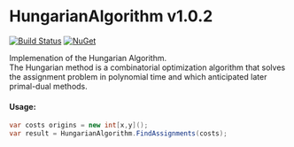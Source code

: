 # HungarianAlgorithm v1.0.2
[![Build Status](https://travis-ci.org/vivet/HungarianAlgorithm.svg?branch=master)](https://travis-ci.org/vivet/HungarianAlgorithm)
[![NuGet](https://img.shields.io/nuget/dt/HungarianAlgorithm.svg)](https://www.nuget.org/packages/HungarianAlgorithm/)

Implemenation of the Hungarian Algorithm.  
The Hungarian method is a combinatorial optimization algorithm that solves the assignment problem in polynomial time and which anticipated later primal-dual methods.

#### Usage:
```csharp
var costs origins = new int[x,y]();
var result = HungarianAlgorithm.FindAssignments(costs);
```
